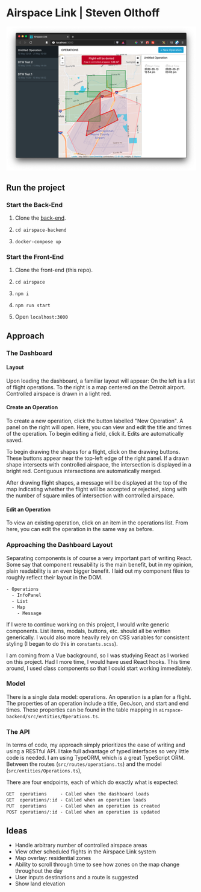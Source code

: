 # Airspace Link | Steven Olthoff

![](images/example.png)

## Run the project

### Start the Back-End

1. Clone the [back-end](https://github.com/stevenwilliamolthoff/airspace-backend).

2. `cd airspace-backend`

3. `docker-compose up`

### Start the Front-End

1. Clone the front-end (this repo).

2. `cd airspace`

3. `npm i`

4. `npm run start`

5. Open `localhost:3000`

## Approach

### The Dashboard

#### Layout

Upon loading the dashboard, a familiar layout will appear: On the left is a list of flight operations. To the right is a map centered on the Detroit airport. Controlled airspace is drawn in a light red.

#### Create an Operation

To create a new operation, click the button labelled "New Operation". A panel on the right will open. Here, you can view and edit the title and times of the operation. To begin editing a field, click it. Edits are automatically saved.

To begin drawing the shapes for a flight, click on the drawing buttons. These buttons appear near the top-left edge of the right panel. If a drawn shape intersects with controlled airspace, the intersection is displayed in a bright red. Contiguous intersections are automatically merged.

After drawing flight shapes, a message will be displayed at the top of the map indicating whether the flight will be accepted or rejected, along with the number of square miles of intersection with controlled airspace.

#### Edit an Operation

To view an existing operation, click on an item in the operations list. From here, you can edit the operation in the same way as before.

### Approaching the Dashboard Layout

Separating components is of course a very important part of writing React. Some say that component reusability is the main benefit, but in my opinion, plain readability is an even bigger benefit. I laid out my component files to roughly reflect their layout in the DOM.

```
- Operations
  - InfoPanel
  - List
  - Map
    - Message
```

If I were to continue working on this project, I would write generic components. List items, modals, buttons, etc. should all be written generically. I would also more heavily rely on CSS variables for consistent styling (I began to do this in `constants.scss`).

I am coming from a Vue background, so I was studying React as I worked on this project. Had I more time, I would have used React hooks. This time around, I used class components so that I could start working immediately.

### Model

There is a single data model: operations. An operation is a plan for a flight. The properties of an operation include a title, GeoJson, and start and end times. These properties can be found in the table mapping in `airspace-backend/src/entities/Operations.ts`.

### The API

In terms of code, my approach simply prioritizes the ease of writing and using a RESTful API. I take full advantage of typed interfaces so very little code is needed. I am using TypeORM, which is a great TypeScript ORM. Between the routes (`src/routes/operations.ts`) and the model (`src/entities/Operations.ts`), 

There are four endpoints, each of which do exactly what is expected:

```
GET  operations     - Called when the dashboard loads
GET  operations/:id - Called when an operation loads
PUT  operations     - Called when an operation is created
POST operations/:id - Called when an operation is updated
```

## Ideas

- Handle arbitrary number of controlled airspace areas
- View other scheduled flights in the Airspace Link system
- Map overlay: residential zones
- Ability to scroll through time to see how zones on the map change throughout the day
- User inputs destinations and a route is suggested
- Show land elevation

